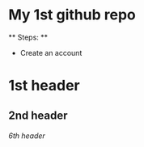 # My 1st github repo
** Steps: **
* Create an account




# 1st header
## 2nd header

###### 6th header
